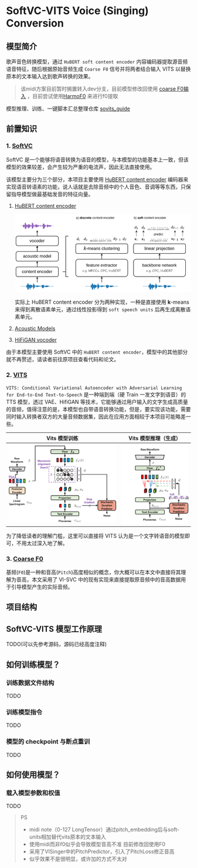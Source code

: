 # SoftVC-VITS Voice (Singing) Conversion
## 模型简介
歌声音色转换模型，通过 `HuBERT soft content encoder` 内容编码器提取源音频语音特征，随后根据原始音频生成 `Coarse F0` 信号并将两者结合输入 VITS 以替换原本的文本输入达到歌声转换的效果。
> 该midi方案目前暂时搁置转入dev分支，目前模型修改回使用 [coarse F0输入](https://github.com/PlayVoice/VI-SVC/blob/main/svc/prepare/preprocess_wave.py) ，目前尝试使用[HarmoF0](https://github.com/wx-wei/harmof0) 来进行f0提取

模型推理、训练、一键脚本汇总整理仓库 [sovits_guide](https://github.com/IceKyrin/sovits_guide)
## 前置知识
### 1. [SoftVC](https://github.com/bshall/soft-vc)
SoftVC 是一个能够将语音转换为语音的模型，与本模型的功能基本上一致，但该模型的效果较差，会产生较为严重的电流声，因此无法直接使用。

该模型主要分为三个部分，本项目主要使用 [HuBERT content encoder](https://github.com/bshall/hubert) 编码器来实现语音转语素的功能，说人话就是去除音频中的个人音色、音调等等东西，只保留指导模型做最基础发音的特征向量。
1. [HuBERT content encoder](https://github.com/bshall/hubert)

    ![SoftVC](./assets/img/soft-vc.png)
    
    实际上 HuBERT content encoder 分为两种实现，一种是直接使用 **k**-means 来得到离散语素单元，通过线性投影得到 `soft speech units` 后再生成离散语素单元。
2. [Acoustic Models](https://github.com/bshall/acoustic-model)
3. [HiFiGAN vocoder](https://github.com/bshall/hifigan)

由于本模型主要使用 SoftVC 中的 `HuBERT content encoder`，模型中的其他部分就不再赘述，请读者前往原项目查看代码和论文。
### 2. [VITS](https://github.com/jaywalnut310/vits)
`VITS: Conditional Variational Autoencoder with Adversarial Learning for End-to-End Text-to-Speech` 是一种端到端（硬 Train 一发文字到语音）的 TTS 模型，透过 VAE、HifiGAN 等技术，它能够通过用户输入的文字生成高质量的音频，值得注意的是，本模型也自带语音转换功能，但是，要实现该功能，需要同时输入转换者双方的大量音频数据集，因此在应用方面相较于本项目可能略差一些。

| Vits 模型训练                     | Vits 模型推理（生成）                 |
|-------------------------------|-------------------------------|
| ![A](./assets/img/fig_1a.png) | ![B](./assets/img/fig_1b.png) |

为了降低读者的理解门槛，这里可以直接将 VITS 认为是一个文字转语音的模型即可，不用太过深入地了解。
### 3. [Coarse F0](https://github.com/PlayVoice/VI-SVC/blob/main/svc/prepare/preprocess_wave.py)
基频(`F0`)是一种和音高(`Pitch`)高度相似的概念，你大概可以在本文中直接将其理解为音高，本文采用了 VI-SVC 中的现有实现来直接提取原音频中的音高数据用于引导模型产生的实际音频。
## 项目结构
## SoftVC-VITS 模型工作原理
TODO(可以先参考源码，源码已经高度注释)
## 如何训练模型？
### 训练数据文件结构
TODO
### 训练模型指令
TODO
### 模型的 checkpoint 与断点重训
TODO
## 如何使用模型？
### 载入模型参数和权值
TODO
> PS
> + midi note（0-127 LongTensor）通过pitch_embedding后与soft-units相加替代vits原本的文本输入
> + 使用midi而非f0似乎会导致模型音高不准 目前修改回使用F0
> + 采用了VISinger中的PitchPredictor，引入了PitchLoss修正音高
> + 似乎效果不是很明显，或许加的方式不太对
  
